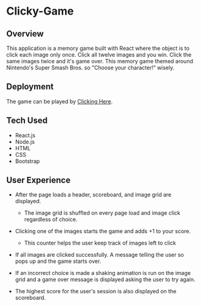 # Clicky-Game

## Overview
This application is a memory game built with React where the object is to click each image only once. Click all twelve images and you win. Click the same images twice and it's game over. This memory game themed around Nintendo's Super Smash Bros. so "Choose your character!" wisely.

## Deployment

The game can be played by [Clicking Here](https://billwee.github.io/Clicky-Game/).

## Tech Used

- React.js
- Node.js
- HTML
- CSS
- Bootstrap

## User Experience

- After the page loads a header, scoreboard, and image grid are displayed.

  - The image grid is shuffled on every page load and image click regardless of choice.

- Clicking one of the images starts the game and adds +1 to your score.

  - This counter helps the user keep track of images left to click

- If all images are clicked successfully. A message telling the user so pops up and the game starts over.

- If an incorrect choice is made a shaking animation is run on the image grid and a game over message is displayed asking the user to try again.

- The highest score for the user's session is also displayed on the scoreboard.

